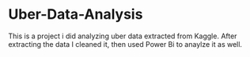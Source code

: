# Uber-Data-Analysis
This is a project i did analyzing uber data extracted from Kaggle. After extracting the data I cleaned it, then used Power Bi to anaylze it as well.
